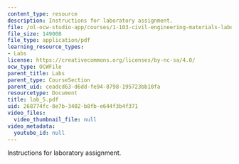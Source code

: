 ```yaml
---
content_type: resource
description: Instructions for laboratory assignment.
file: /ol-ocw-studio-app/courses/1-103-civil-engineering-materials-laboratory-spring-2004/268774fc8e7b3402b8fbe644f3b4f371_lab_5.pdf
file_size: 149008
file_type: application/pdf
learning_resource_types:
- Labs
license: https://creativecommons.org/licenses/by-nc-sa/4.0/
ocw_type: OCWFile
parent_title: Labs
parent_type: CourseSection
parent_uid: ceadcd63-d6dd-fe94-8798-195723bb10fa
resourcetype: Document
title: lab_5.pdf
uid: 268774fc-8e7b-3402-b8fb-e644f3b4f371
video_files:
  video_thumbnail_file: null
video_metadata:
  youtube_id: null
---
```

Instructions for laboratory assignment.